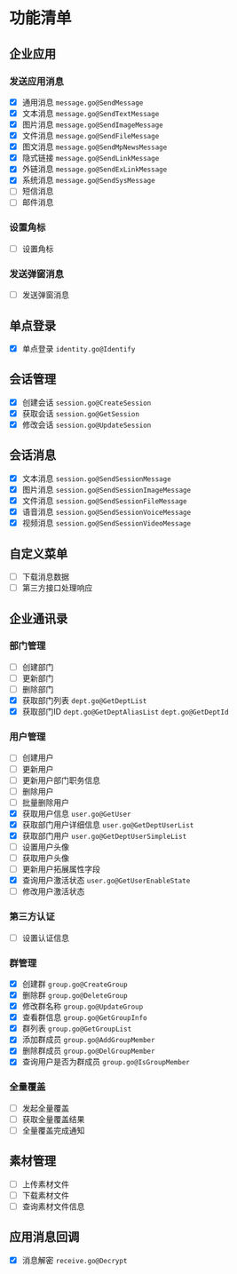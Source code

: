 # 功能清单

## 企业应用

### 发送应用消息

- [x] 通用消息 `message.go@SendMessage`
- [x] 文本消息 `message.go@SendTextMessage`
- [x] 图片消息 `message.go@SendImageMessage`
- [x] 文件消息 `message.go@SendFileMessage`
- [x] 图文消息 `message.go@SendMpNewsMessage`
- [x] 隐式链接 `message.go@SendLinkMessage`
- [x] 外链消息 `message.go@SendExLinkMessage`
- [x] 系统消息 `message.go@SendSysMessage`
- [ ] 短信消息
- [ ] 邮件消息

### 设置角标

- [ ] 设置角标

### 发送弹窗消息

- [ ] 发送弹窗消息

## 单点登录

- [x] 单点登录 `identity.go@Identify`

## 会话管理

- [x] 创建会话 `session.go@CreateSession`
- [x] 获取会话 `session.go@GetSession`
- [x] 修改会话 `session.go@UpdateSession`

## 会话消息

- [x] 文本消息 `session.go@SendSessionMessage`
- [x] 图片消息 `session.go@SendSessionImageMessage`
- [x] 文件消息 `session.go@SendSessionFileMessage`
- [x] 语音消息 `session.go@SendSessionVoiceMessage`
- [x] 视频消息 `session.go@SendSessionVideoMessage`

## 自定义菜单

- [ ] 下载消息数据
- [ ] 第三方接口处理响应

## 企业通讯录

### 部门管理

- [ ] 创建部门
- [ ] 更新部门
- [ ] 删除部门
- [x] 获取部门列表 `dept.go@GetDeptList`
- [x] 获取部门ID `dept.go@GetDeptAliasList`  `dept.go@GetDeptId`

### 用户管理

- [ ] 创建用户
- [ ] 更新用户
- [ ] 更新用户部门职务信息
- [ ] 删除用户
- [ ] 批量删除用户
- [x] 获取用户信息 `user.go@GetUser`
- [x] 获取部门用户详细信息 `user.go@GetDeptUserList`
- [x] 获取部门用户 `user.go@GetDeptUserSimpleList`
- [ ] 设置用户头像
- [ ] 获取用户头像
- [ ] 更新用户拓展属性字段
- [x] 查询用户激活状态 `user.go@GetUserEnableState`
- [ ] 修改用户激活状态

### 第三方认证

- [ ] 设置认证信息

### 群管理

- [x] 创建群 `group.go@CreateGroup`
- [x] 删除群 `group.go@DeleteGroup`
- [x] 修改群名称 `group.go@UpdateGroup`
- [x] 查看群信息 `group.go@GetGroupInfo`
- [x] 群列表 `group.go@GetGroupList`
- [x] 添加群成员 `group.go@AddGroupMember`
- [x] 删除群成员 `group.go@DelGroupMember`
- [x] 查询用户是否为群成员 `group.go@IsGroupMember`

### 全量覆盖

- [ ] 发起全量覆盖
- [ ] 获取全量覆盖结果
- [ ] 全量覆盖完成通知

## 素材管理

- [ ] 上传素材文件
- [ ] 下载素材文件
- [ ] 查询素材文件信息

## 应用消息回调

- [x] 消息解密 `receive.go@Decrypt`